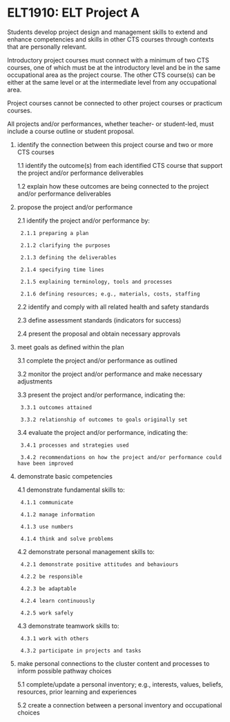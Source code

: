 # ELT1910: ELT Project A

Students develop project design and management skills to extend and enhance competencies and skills in other CTS courses through contexts that are personally relevant.

Introductory project courses must connect with a minimum of two CTS courses, one of which must be at the introductory level and be in the same occupational area as the project course. The other CTS course(s) can be either at the same level or at the intermediate level from any occupational area.

Project courses cannot be connected to other project courses or practicum courses.

All projects and/or performances, whether teacher- or student-led, must include a course outline or student proposal.

1. identify the connection between this project course and two or more CTS courses

    1.1 identify the outcome(s) from each identified CTS course that support the project and/or performance deliverables

    1.2 explain how these outcomes are being connected to the project and/or performance deliverables

2. propose the project and/or performance

    2.1 identify the project and/or performance by:

        2.1.1 preparing a plan

        2.1.2 clarifying the purposes

        2.1.3 defining the deliverables

        2.1.4 specifying time lines

        2.1.5 explaining terminology, tools and processes

        2.1.6 defining resources; e.g., materials, costs, staffing

    2.2 identify and comply with all related health and safety standards

    2.3 define assessment standards (indicators for success)

    2.4 present the proposal and obtain necessary approvals

3. meet goals as defined within the plan

    3.1 complete the project and/or performance as outlined

    3.2 monitor the project and/or performance and make necessary adjustments

    3.3 present the project and/or performance, indicating the:

        3.3.1 outcomes attained

        3.3.2 relationship of outcomes to goals originally set

    3.4 evaluate the project and/or performance, indicating the:

        3.4.1 processes and strategies used

        3.4.2 recommendations on how the project and/or performance could have been improved

4. demonstrate basic competencies

    4.1 demonstrate fundamental skills to:

        4.1.1 communicate

        4.1.2 manage information

        4.1.3 use numbers

        4.1.4 think and solve problems

    4.2 demonstrate personal management skills to:

        4.2.1 demonstrate positive attitudes and behaviours

        4.2.2 be responsible

        4.2.3 be adaptable

        4.2.4 learn continuously

        4.2.5 work safely

    4.3 demonstrate teamwork skills to:

        4.3.1 work with others

        4.3.2 participate in projects and tasks

5. make personal connections to the cluster content and processes to inform possible pathway choices

    5.1 complete/update a personal inventory; e.g., interests, values, beliefs, resources, prior learning and experiences

    5.2 create a connection between a personal inventory and occupational choices
